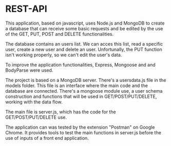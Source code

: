 # REST-API

This application, based on javascript, uses Node.js and MongoDB to create a database that
can receive some basic requests and be edited by the use of the GET, PUT, POST and DELETE
functionalities.

The database contains an users list. We can acces this list, read a specific user, create 
a new user and delete an user. Unfortunally, the PUT function isn't working properly, so
we can't edit the user's data.

To improve the application functionalities, Express, Mongoose and and BodyParse were used.

The project is based on a MongoDB server. There's a usersdata.js file in the models folder.
This file is an interface where the main code and the database are connected. There's a 
mongoose module use, a user schema construction and functions that will be used in
GET/POST/PUT/DELETE, working with the data flow.

The main file is server.js, which has the code for the GET/POST/PUT/DELETE use.

The application can was tested by the extension "Postman" on Google Chrome. It provides
tools to test the main functions in server.js before the use of inputs of a front end 
application.


